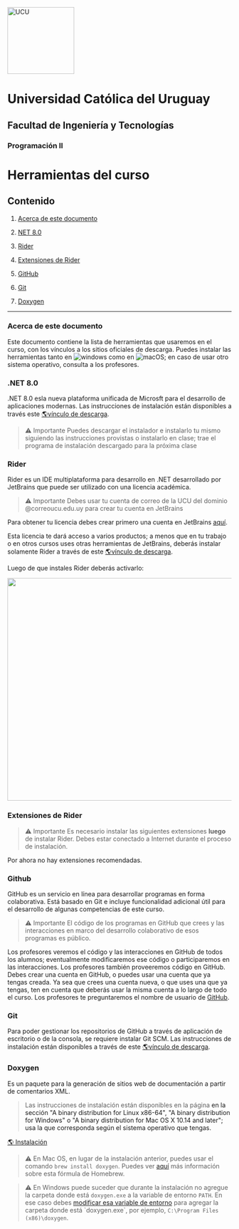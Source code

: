 <img alt="UCU" src="https://www.ucu.edu.uy/plantillas/images/logo_ucu.svg"
width="150"/>
# Universidad Católica del Uruguay
## Facultad de Ingeniería y Tecnologías
### Programación II


# Herramientas del curso

<!-- <h2 id="content">Contenido</h2> -->
## Contenido

<!-- 1. <a href="#about">Acerca de este documento</a> -->

1. [Acerca de este documento](#acerca-de-este-documento)

3. [NET 8.0](#net-80)

4. [Rider](#rider)

<!-- 3. <a href="#vscode">Visual Studio Code</a> -->

4. [Extensiones de Rider](#extensiones-de-rider)

<!-- 4. <a href="#vscodeext">Extensiones de Visual Studio Code</a>

   4.1. <a href="#csharpext">Extensión de C# Dev Kit</a>

   4.2. <a href="#githubext">Extensión de GitHub</a>

   4.3. <a href="#githubhistext">Extensión de GitHub History</a>

   4.4. <a href="#coverageext">Extensión de indicadores de cobertura en los márgenes</a>

   4.5. <a href="#iconext">Extensión de íconos</a>

   4.6  <a href="#spell">Extensión de corrector ortográfico</a> -->

5. [GitHub](#github)

6. [Git](#git)

7. [Doxygen](#doxygen)

---

### Acerca de este documento

Este documento contiene la lista de herramientas que usaremos en el curso, con los vínculos a los sitios oficiales de descarga. Puedes instalar las herramientas tanto en
![windows](https://img.shields.io/badge/Windows-0078D6?style=flat&logo=windows&logoColor=white) como en
![macOS](https://img.shields.io/badge/macOS-000000?style=flat&logo=apple&logoColor=white); en caso de usar otro sistema operativo, consulta a los profesores.

### .NET 8.0

.NET 8.0 esla nueva plataforma unificada de Microsft para el desarrollo de aplicaciones modernas. Las instrucciones de instalación están disponibles a través este <a href="https://dotnet.microsoft.com/download">🌎vínculo de descarga</a>.

>:warning: Importante
> Puedes descargar el instalador e instalarlo tu mismo siguiendo las instrucciones provistas o instalarlo en clase; trae el programa de instalación descargado para la próxima clase

<!-- <h3 id="vscode">3. <a href="#content">Visual Studio Code</a></h3>
Es un editor de código fuente desarrollado por Microsoft para Windows, Linux y macOS. Incluye soporte para la depuración, control integrado de Git, resaltado de sintaxis, completado inteligente de código, etc. Es personalizable, por lo que podrás cambiar el tema del editor, los atajos de teclado y las preferencias. Es gratuito y de código abierto. Las instrucciones de instalación están disponibles a través de este <a href="https://code.visualstudio.com/download">🌎vínculo de descarga</a>.

>:warning: Importante
> Puedes descargar el instalador e instalarlo tu mismo siguiendo las
> instrucciones provistas o instalarlo en clase; trae el programa de instalación
> descargado para la próxima clase -->

<!-- <h3 id="rider">3. <a href="#content">Rider</a></h3> -->
### Rider

Rider es un IDE multiplataforma para desarrollo en .NET desarrollado por
JetBrains que puede ser utilizado con una licencia académica.

> :warning: Importante
> Debes usar tu cuenta de correo de la UCU del dominio @correoucu.edu.uy para
> crear tu cuenta en JetBrains

Para obtener tu licencia debes crear primero una cuenta en JetBrains
[aquí](https://www.jetbrains.com/community/education/#students).

Esta licencia te dará acceso a varios productos; a menos que en tu trabajo o en
otros cursos uses otras herramientas de JetBrains, deberás instalar solamente
Rider a través de este <a
href="https://www.jetbrains.com/shop/download/RD/2024100">🌎vínculo de
descarga</a>.

Luego de que instales Rider deberás activarlo:

<img src="./Assets/Rider activation.gif" width="666" height="500"/>


<!-- <h3 id="vscodeext">4. <a href="#content">Extensiones de Visual Studio Code</a></h3>

>:warning: Importante
> Es necesario instalar las siguientes extensiones **luego** de instalar Visual Studio Code. Debes estar conectado a Internet durante el proceso de instalación. Abre el vínculo de descarga y haz clic en el botón Install.

<h4 id="csharpext">4.1 <a href="#content">Extensiones de C# Dev Kit</a></h4>
Es un complemento para editar, compilar, y depurar código C#.
<a href="https://marketplace.visualstudio.com/items?itemName=ms-dotnettools.csdevkit">🌎Descargar</a>

<h4 id="githubext">4.2 <a href="#content">Extensión de GitHub</a></h4>
Es un complemento para interactuar con pull requests de GitHub. Los pull request son un mecanismo por el cual un programador pide a otro que revise sus cambios antes de incorporarlos definitivamente en un repositorio de código compartido. <a href="https://marketplace.visualstudio.com/items?itemName=GitHub.vscode-pull-request-github">🌎Descargar</a>

<h4 id="githubhistext">4.3 <a href="#content">Extensión de GitHub History </a></h4>
Es un complemento que nos permite ver gráficamente las ramas de nuestro proyecto, las historia de nuestros archivos y las información de los commits. <a href="https://marketplace.visualstudio.com/items?itemName=donjayamanne.githistory">🌎Descargar</a>

<h4 id="coverageext">4.4 <a href="#content">Extensión de indicadores de cobertura en los márgenes</a></h4>
Es un complemento para mostrar en los márgenes del editor la cobertura del código. Es útil para saber el código que no se ejecuta durante las pruebas. Es opcional. <a href="https://marketplace.visualstudio.com/items?itemName=ryanluker.vscode-coverage-gutters">🌎Descargar</a>

<h4 id="iconext">4.5 <a href="#content">Extensión de íconos</a></h4>
Es un complemento que incluye un conjunto de íconos para las extensiones de archivos más comunes. Es opcional. <a href="https://marketplace.visualstudio.com/items?itemName=jtlowe.vscode-icon-theme">🌎Descargar</a>

<h4 id="spell">4.6 <a href="#content">Extensión de corrector ortográfico</a></h4>
Son complementos que controlan la ortografía en <a href="https://marketplace.visualstudio.com/items?itemName=streetsidesoftware.code-spell-checker">🌎Descargar</a> para :gb: y <a href="https://marketplace.visualstudio.com/items?itemName=streetsidesoftware.code-spell-checker-spanish">🌎Descargar</a>para :es:. Ambos son opcionales. -->

<!-- <h3 id="riderext">4. <a href="#content">Extensiones de Rider</a></h3> -->
### Extensiones de Rider

>:warning: Importante
> Es necesario instalar las siguientes extensiones **luego** de instalar Rider.
> Debes estar conectado a Internet durante el proceso de instalación.

<!-- TODO: Explicar cómo instalar extensiones... -->

Por ahora no hay extensiones recomendadas.

<!-- <h3 id="github">5. <a href="#content">GitHub</a></h3> -->
### Github
GitHub es un servicio en línea para desarrollar programas en forma colaborativa. Está basado en Git e incluye funcionalidad adicional útil para el desarrollo de algunas competencias de este curso.

>:warning: Importante
>El código de los programas en GitHub que crees y las interacciones en marco del desarrollo colaborativo de esos programas es público.

Los profesores veremos el código y las interacciones en GitHub de todos los alumnos; eventualmente modificaremos ese código o participaremos en las interacciones. Los profesores también proveeremos código en GitHub. Debes crear una cuenta en GitHub, o puedes usar una cuenta que ya tengas creada. Ya sea que crees una cuenta nueva, o que uses una que ya tengas, ten en cuenta que deberás usar la misma cuenta a lo largo de todo el curso. Los profesores te preguntaremos el nombre de usuario de <a href="https://github.com/join">GitHub</a>.

<!-- <h3 id="git">6. <a href="#content">Git</a></h3> -->
### Git

Para poder gestionar los repositorios de GitHub a través de aplicación de escritorio o de la consola, se requiere instalar Git SCM. Las instrucciones de instalación están disponibles a través de este <a href="https://git-scm.com/downloads">🌎vínculo de descarga</a>.

<!-- <h3 id="doxygen">7. <a href="#content">Doxygen</a></h3> -->
### Doxygen

Es un paquete para la generación de sitios web de documentación a partir de comentarios XML.

>Las instrucciones de instalación están disponibles en la página <a ref="https://www.doxygen.nl/download.html"> en la sección "A binary distribution for Linux x86-64", "A binary distribution for Windows" o "A binary distribution for Mac OS X 10.14 and later"; usa la que corresponda según el sistema operativo que tengas.

<a href="https://www.doxygen.nl/download.html">🌎 Instalación</a>

> :warning: En Mac OS, en lugar de la instalación anterior, puedes usar el comando `brew install doxygen`. Puedes ver [aquí](https://formulae.brew.sh/formula/doxygen) más información sobre esta fórmula de Homebrew.

> :warning: En Windows puede suceder que durante la instalación no agregue la carpeta donde está `doxygen.exe` a la variable de entorno `PATH`. En ese caso debes [modificar esa variable de entorno](https://learn.microsoft.com/es-es/previous-versions/office/developer/sharepoint-2010/ee537574(v=office.14)#:~:text=Para%20agregar%20una%20ruta%20de%20acceso%20a%20la%20variable%20de%20entorno%20PATH) para agregar la carpeta donde está `doxygen.exe`, por ejemplo, `C:\Program Files (x86)\doxygen`.
